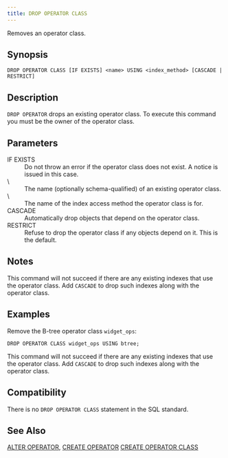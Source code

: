 ```yaml
---
title: DROP OPERATOR CLASS
---
```


<!--
Licensed to the Apache Software Foundation (ASF) under one
or more contributor license agreements.  See the NOTICE file
distributed with this work for additional information
regarding copyright ownership.  The ASF licenses this file
to you under the Apache License, Version 2.0 (the
"License"); you may not use this file except in compliance
with the License.  You may obtain a copy of the License at

  http://www.apache.org/licenses/LICENSE-2.0

Unless required by applicable law or agreed to in writing,
software distributed under the License is distributed on an
"AS IS" BASIS, WITHOUT WARRANTIES OR CONDITIONS OF ANY
KIND, either express or implied.  See the License for the
specific language governing permissions and limitations
under the License.
-->

Removes an operator class.

## Synopsis<a id="topic1__section2"></a>

``` pre
DROP OPERATOR CLASS [IF EXISTS] <name> USING <index_method> [CASCADE | RESTRICT]
```

## Description<a id="topic1__section3"></a>

`DROP OPERATOR` drops an existing operator class. To execute this command you must be the owner of the operator class.

## Parameters<a id="topic1__section4"></a>

<dt>IF EXISTS  </dt>
<dd>Do not throw an error if the operator class does not exist. A notice is issued in this case.</dd>

<dt>\<name\>   </dt>
<dd>The name (optionally schema-qualified) of an existing operator class.</dd>

<dt>\<index\_method\>   </dt>
<dd>The name of the index access method the operator class is for.</dd>

<dt>CASCADE  </dt>
<dd>Automatically drop objects that depend on the operator class.</dd>

<dt>RESTRICT  </dt>
<dd>Refuse to drop the operator class if any objects depend on it. This is the default.</dd>

## Notes

This command will not succeed if there are any existing indexes that use the operator class. Add `CASCADE` to drop such indexes along with the operator class.

## Examples<a id="topic1__section5"></a>

Remove the B-tree operator class `widget_ops`:

``` pre
DROP OPERATOR CLASS widget_ops USING btree;
```

This command will not succeed if there are any existing indexes that use the operator class. Add `CASCADE` to drop such indexes along with the operator class.

## Compatibility<a id="topic1__section6"></a>

There is no `DROP OPERATOR CLASS` statement in the SQL standard.

## See Also<a id="topic1__section7"></a>

[ALTER OPERATOR](ALTER-OPERATOR.html), [CREATE OPERATOR](CREATE-OPERATOR.html) [CREATE OPERATOR CLASS](CREATE-OPERATOR-CLASS/index.html)
